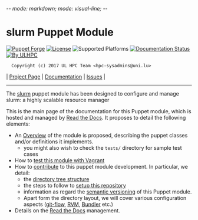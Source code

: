 -*- mode: markdown; mode: visual-line;  -*-

# slurm Puppet Module

[![Puppet Forge](http://img.shields.io/puppetforge/v/slurm.svg)](https://forge.puppet.com/ULHPC/slurm)
[![License](http://img.shields.io/:license-Apache2.0-blue.svg)](LICENSE)
![Supported Platforms](http://img.shields.io/badge/platform-debian-lightgrey.svg)
[![Documentation Status](https://readthedocs.org/projects/ulhpc-puppet-slurm/badge/?version=latest)](https://readthedocs.org/projects/ulhpc-puppet-slurm/?badge=latest)
[![By ULHPC](https://img.shields.io/badge/by-ULHPC-blue.svg)](http://hpc.uni.lu)

      Copyright (c) 2017 UL HPC Team <hpc-sysadmins@uni.lu>

| [Project Page](https://github.com/ULHPC/puppet-slurm) | [Documentation](http://ulhpc-puppet-slurm.readthedocs.org/en/latest/) | [Issues](https://github.com/ULHPC/puppet-slurm/issues) |


-----------
The [slurm](https://github.com/ULHPC/puppet-slurm) puppet module has been designed to configure and manage slurm: a highly scalable resource manager

This is the main page of the documentation for this Puppet module, which is hosted and managed by [Read the Docs](http://slurm.readthedocs.org/en/latest/).
It proposes to detail the following elements:

* An [Overview](overview.md) of the module is proposed, describing the puppet classes and/or definitions it implements.
     - you might also wish to check the `tests/` directory for sample test cases
* How to [test this module with Vagrant](vagrant.md)
* How to [contribute](contributing/index.md) to this puppet module development. In particular, we detail:
     - the [directory tree structure](contributing/layout.md)
	 - the steps to follow to [setup this repository](contributing/setup.md)
	 - information as regard the [semantic versioning](contributing/versioning.md) of this Puppet module.
     - Apart form the directory layout, we will cover various configuration aspects ([git-flow](https://github.com/nvie/gitflow), [RVM](https://rvm.io/), [Bundler](http://bundler.io/) etc.)
* Details on the [Read the Docs](http://ulhpc-puppet-slurm.readthedocs.org/en/latest/) management.
